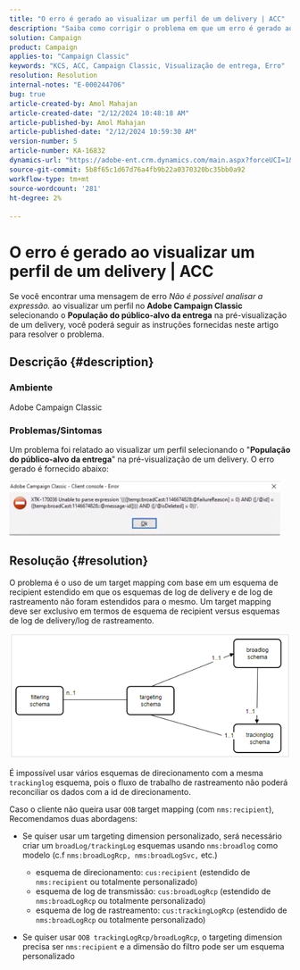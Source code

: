 ```yaml
---
title: "O erro é gerado ao visualizar um perfil de um delivery | ACC"
description: "Saiba como corrigir o problema em que um erro é gerado ao visualizar um perfil no Adobe Campaign Classic."
solution: Campaign
product: Campaign
applies-to: "Campaign Classic"
keywords: "KCS, ACC, Campaign Classic, Visualização de entrega, Erro"
resolution: Resolution
internal-notes: "E-000244706"
bug: true
article-created-by: Amol Mahajan
article-created-date: "2/12/2024 10:48:18 AM"
article-published-by: Amol Mahajan
article-published-date: "2/12/2024 10:59:30 AM"
version-number: 5
article-number: KA-16832
dynamics-url: "https://adobe-ent.crm.dynamics.com/main.aspx?forceUCI=1&pagetype=entityrecord&etn=knowledgearticle&id=75da0239-94c9-ee11-9079-6045bd006b4b"
source-git-commit: 5b8f65c1d67d76a4fb9b22a0370320bc35bb0a92
workflow-type: tm+mt
source-wordcount: '281'
ht-degree: 2%

---
```


# O erro é gerado ao visualizar um perfil de um delivery | ACC


Se você encontrar uma mensagem de erro *Não é possível analisar a expressão.* ao visualizar um perfil no <b>Adobe Campaign Classic</b> selecionando o <b>População do público-alvo da entrega</b> na pré-visualização de um delivery, você poderá seguir as instruções fornecidas neste artigo para resolver o problema.

## Descrição {#description}


### <b>Ambiente</b>

Adobe Campaign Classic



### <b>Problemas/Sintomas</b>

Um problema foi relatado ao visualizar um perfil selecionando o &quot;<b>População do público-alvo da entrega</b>&quot; na pré-visualização de um delivery. O erro gerado é fornecido abaixo:

![](assets/___82da0239-94c9-ee11-9079-6045bd006b4b___.jpeg)




## Resolução {#resolution}


O problema é o uso de um target mapping com base em um esquema de recipient estendido em que os esquemas de log de delivery e de log de rastreamento não foram estendidos para o mesmo. Um target mapping deve ser exclusivo em termos de esquema de recipient versus esquemas de log de delivery/log de rastreamento.

![](assets/3ec555a6-30d1-ec11-a7b5-0022480a8d10.png)

É impossível usar vários esquemas de direcionamento com a mesma `trackinglog` esquema, pois o fluxo de trabalho de rastreamento não poderá reconciliar os dados com a id de direcionamento.

Caso o cliente não queira usar `OOB` target mapping (com `nms:recipient`), Recomendamos duas abordagens:

- Se quiser usar um targeting dimension personalizado, será necessário criar um `broadLog/trackingLog` esquemas usando `nms:broadlog` como modelo (c.f `nms:broadLogRcp, nms:broadLogSvc,` etc.)

   - esquema de direcionamento: `cus:recipient` (estendido de `nms:recipient` ou totalmente personalizado)
   - esquema de log de transmissão: `cus:broadLogRcp` (estendido de `nms:broadLogRcp` ou totalmente personalizado)
   - esquema de log de rastreamento: `cus:trackingLogRcp` (estendido de `nms:broadLogRcp` ou totalmente personalizado)
- Se quiser usar `OOB trackingLogRcp/broadLogRcp`, o targeting dimension precisa ser `nms:recipient` e a dimensão do filtro pode ser um esquema personalizado



